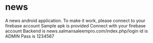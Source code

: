 # news
A news android application.
To make it work, please connect to your firebase account
Sample apk is provided
Connect with your firebase account
Backend is news.salmansaleempro.com/index.php/login
id is ADMIN
Pass is 1234567
